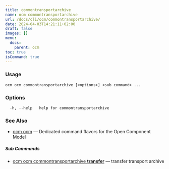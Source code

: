```yaml
---
title: commontransportarchive
name: ocm commontransportarchive
url: /docs/cli/ocm/commontransportarchive/
date: 2024-04-03T14:21:11+02:00
draft: false
images: []
menu:
  docs:
    parent: ocm
toc: true
isCommand: true
---
```

### Usage

```
ocm ocm commontransportarchive [<options>] <sub command> ...
```

### Options

```
  -h, --help   help for commontransportarchive
```

### See Also

* [ocm ocm](/docs/cli/cli)	 &mdash; Dedicated command flavors for the Open Component Model


##### Sub Commands

* [ocm ocm commontransportarchive <b>transfer</b>](/docs/cli/cli/commontransportarchive/transfer)	 &mdash; transfer transport archive

